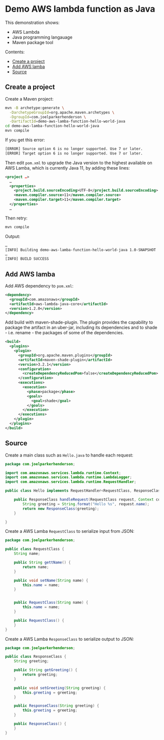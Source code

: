 # Demo AWS lambda function as Java

This demonstration shows:

  * AWS Lambda 
  * Java programming langauage
  * Maven package tool

Contents:

* [Create a project](#create-a-project)
* [Add AWS lamba](#add-aws-lamba)
* [Source](#source)


## Create a project

Create a Maven project:

```sh
mvn -B archetype:generate \
  -DarchetypeGroupId=org.apache.maven.archetypes \
  -DgroupId=com.joelparkerhenderson \
  -DartifactId=demo-aws-lamba-function-hello-world-java
cd demo-aws-lamba-function-hello-world-java
mvn compile
```

If you get this error:

```sh
[ERROR] Source option 6 is no longer supported. Use 7 or later.
[ERROR] Target option 6 is no longer supported. Use 7 or later.
```

Then edit `pom.xml` to upgrade the Java version to the highest available on AWS Lamba, which is currently Java 11, by adding these lines:

```xml
<project …>
  …
  <properties>
    <project.build.sourceEncoding>UTF-8</project.build.sourceEncoding>
    <maven.compiler.source>11</maven.compiler.source>
    <maven.compiler.target>11</maven.compiler.target>
  </properties>
  …
```

Then retry:

```sh
mvn compile
```

Output:

```sh
…
[INFO] Building demo-aws-lamba-function-hello-world-java 1.0-SNAPSHOT
…
[INFO] BUILD SUCCESS
```


## Add AWS lamba

Add AWS dependency to `pom.xml`:

```xml
<dependency>
  <groupId>com.amazonaws</groupId>
  <artifactId>aws-lambda-java-core</artifactId>
  <version>1.2.0</version>
</dependency>
```

Add build with maven-shade-plugin. The plugin provides the capability to package the artifact in an uber-jar, including its dependencies and to shade - i.e. rename - the packages of some of the dependencies.

```xml
<build>
  <plugins>
    <plugin>
      <groupId>org.apache.maven.plugins</groupId>
      <artifactId>maven-shade-plugin</artifactId>
      <version>3.2.1</version>
      <configuration>
        <createDependencyReducedPom>false</createDependencyReducedPom>
      </configuration>
      <executions>
        <execution>
          <phase>package</phase>
          <goals>
            <goal>shade</goal>
          </goals>
        </execution>
      </executions>
    </plugin>
  </plugins>
</build>
```


## Source

Create a main class such as `Hello.java` to handle each request:

```java
package com.joelparkerhenderson;

import com.amazonaws.services.lambda.runtime.Context;
import com.amazonaws.services.lambda.runtime.LambdaLogger;
import com.amazonaws.services.lambda.runtime.RequestHandler;

public class Hello implements RequestHandler<RequestClass, ResponseClass> {

    public ResponseClass handleRequest(RequestClass request, Context context){
        String greeting = String.format("Hello %s", request.name);
        return new ResponseClass(greeting);
    }

}
```

Create a AWS Lamba `RequestClass` to serialize input from JSON:

```java
package com.joelparkerhenderson;

public class RequestClass {
    String name;

    public String gettName() {
        return name;
    }

    public void setName(String name) {
        this.name = name;
    }


    public RequestClass(String name) {
        this.name = name;
    }

    public RequestClass() {
    }
}
```

Create a AWS Lamba `ResponseClass` to serialize output to JSON:

```java
package com.joelparkerhenderson;

public class ResponseClass {
    String greeting;

    public String getGreeting() {
        return greeting;
    }

    public void setGreeting(String greeting) {
        this.greeting = greeting;
    }

    public ResponseClass(String greeting) {
        this.greeting = greeting;
    }

    public ResponseClass() {
    }
}
```
